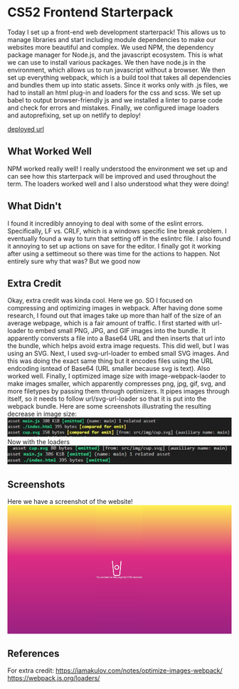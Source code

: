 # CS52 Frontend Starterpack

Today I set up a front-end web development starterpack! This allows us to manage libraries and start including module dependencies to make our websites more beautiful and complex. We used NPM, the dependency package manager for Node.js, and the javascript ecosystem. This is what we can use to install various packages. We then have node.js in the environment, which allows us to run javascript without a browser. We then set up everything webpack, which is a build tool that takes all dependencies and bundles them up into static assets. Since it works only with .js files, we had to install an html plug-in and loaders for the css and scss. We set up babel to output browser-friendly js and we installed a linter to parse code and check for errors and mistakes. Finally, we configured image loaders and autoprefixing, set up on netlify to deploy! 

[deployed url](http://url-if-deployed-here)

## What Worked Well
NPM worked really well! I really understood the environment we set up and can see how this starterpack will be improved and used throughout the term. The loaders worked well and I also understood what they were doing!

## What Didn't
I found it incredibly annoying to deal with some of the eslint errors. Specifically, LF vs. CRLF, which is a windows specific line break problem. I eventually found a way to turn that setting off in the eslintrc file. I also found it annoying to set up actions on save for the editor. I finally got it working after using a settimeout so there was time for the actions to happen. Not entirely sure why that was? But we good now

## Extra Credit
Okay, extra credit was kinda cool. Here we go. SO I focused on compressing and optimizing images in webpack. After having done some research, I found out that images take up more than half of the size of an average webpage, which is a fair amount of traffic. I first started with url-loader to embed small PNG, JPG, and GIF images into the bundle. It apparently conversts a file into a Base64 URL and then inserts that url into the bundle, which helps avoid extra image requests. This did well, but I was using an SVG. Next, I used svg-url-loader to embed small SVG images. And this was doing the exact same thing but it encodes files using the URL endcoding isntead of Base64 (URL smaller because svg is text). Also worked well. Finally, I optimized image size with image-webpack-laoder to make images smaller, which apparently compresses png, jpg, gif, svg, and more filetypes by passing them through optimizers. It pipes images through itself, so it needs to follow url/svg-url-loader so that it is put into the webpack bundle. Here are some screenshots illustrating the resulting decrease in image size:
![image info](./src/img/ss2.JPG) <br />
Now with the loaders <br />
![image info](./src/img/ss3.JPG)

## Screenshots
Here we have a screenshot of the website!
![image info](./src/img/ss4.JPG)

## References
For extra credit:
https://iamakulov.com/notes/optimize-images-webpack/
https://webpack.js.org/loaders/

